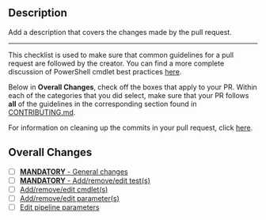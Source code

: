 ## Description

Add a description that covers the changes made by the pull request.

---

This checklist is used to make sure that common guidelines for a pull request are followed by the creator. You can find a more complete discussion of PowerShell cmdlet best practices [here](https://msdn.microsoft.com/en-us/library/dd878270(v=vs.85).aspx).

Below in **Overall Changes**, check off the boxes that apply to your PR. Within each of the categories that you did select, make sure that your PR follows **all** of the guidelines in the corresponding section found in [CONTRIBUTING.md](../CONTRIBUTING.md).

For information on cleaning up the commits in your pull request, click [here](../documentation/cleaning-up-commits.md).

## Overall Changes 
- [ ] [**MANDATORY** - General changes](../CONTRIBUTING.md#general)
- [ ] [**MANDATORY** - Add/remove/edit test(s)](../CONTRIBUTING.md#tests)
- [ ] [Add/remove/edit cmdlet(s)](../CONTRIBUTING.md#cmdlet-signature)
- [ ] [Add/remove/edit parameter(s)](../CONTRIBUTING.md#parameters)
- [ ] [Edit pipeline parameters](../CONTRIBUTING.md#parameters-and-the-pipeline)
